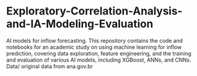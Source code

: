 # Exploratory-Correlation-Analysis-and-IA-Modeling-Evaluation
AI models for inflow forecasting. This repository contains the code and notebooks for an academic study on using machine learning for inflow prediction, covering data exploration, feature engineering, and the training and evaluation of various AI models, including XGBoost, ANNs, and CNNs.
Data/ original data from ana.gov.br
